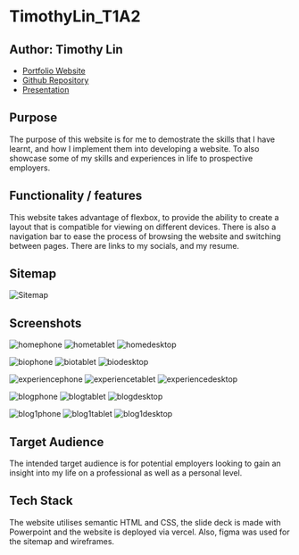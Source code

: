 # TimothyLin_T1A2

## Author: Timothy Lin

- [Portfolio Website](https://timothy-lin-t1-a2.vercel.app/)
- [Github Repository](https://github.com/timtam8181?tab=repositories)
- [Presentation](https://www.youtube.com/watch?v=FPMUZS6byr0)

## Purpose 
The purpose of this website is for me to demostrate the skills that I have learnt, and how I implement them into developing a website. To also showcase some of my skills and experiences in life to prospective employers.

## Functionality / features 
This website takes advantage of flexbox, to provide the ability to create a layout that is compatible for viewing on different devices. There is also a navigation bar to ease the process of browsing the website and switching between pages. There are links to my socials, and my resume.   

## Sitemap
![Sitemap](/docs/Sitemap.png) 

## Screenshots
![homephone](../docs/homephone.png)
![hometablet](../docs/hometablet.png)
![homedesktop](../docs/homedesktop.png)

![biophone](../docs/biophone.png)
![biotablet](../docs/biotablet.png)
![biodesktop](../docs/biodesktop.png) 

![experiencephone](../docs/experiencephone.png)
![experiencetablet](../docs/experiencetablet.png)
![experiencedesktop](../docs/experiencedesktop.png)

![blogphone](../docs/blogphone.png) 
![blogtablet](../docs/blogtablet.png)
![blogdesktop](../docs/blogdesktop.png) 
 
![blog1phone](../docs/blog1phone.png) 
![blog1tablet](../docs/blog1tablet.png) 
![blog1desktop](../docs/blog1desktop.png)

## Target Audience
The intended target audience is for potential employers looking to gain an insight into my life on a professional as well as a personal level.

## Tech Stack 
The website utilises semantic HTML and CSS, the slide deck is made with Powerpoint and the website is deployed via vercel. Also, figma was used for the sitemap and wireframes.

